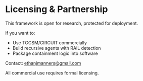 # Licensing & Partnership

This framework is open for research, protected for deployment.

If you want to:
- Use TGCSM/CIRCUIT commercially
- Build recursive agents with RAIL detection
- Package containment logic into software

Contact: ethanjmanners@gmail.com

All commercial use requires formal licensing.

